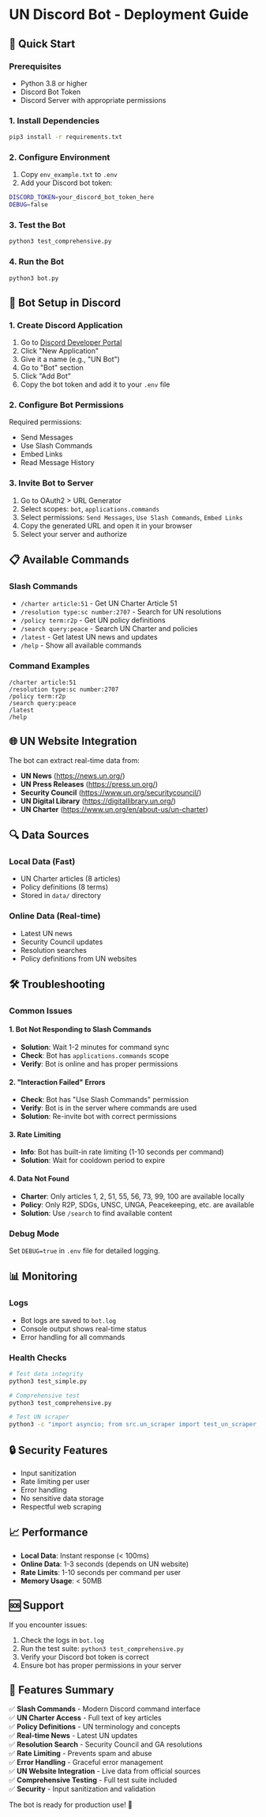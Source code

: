 # UN Discord Bot - Deployment Guide

## 🚀 Quick Start

### Prerequisites
- Python 3.8 or higher
- Discord Bot Token
- Discord Server with appropriate permissions

### 1. Install Dependencies
```bash
pip3 install -r requirements.txt
```

### 2. Configure Environment
1. Copy `env_example.txt` to `.env`
2. Add your Discord bot token:
```bash
DISCORD_TOKEN=your_discord_bot_token_here
DEBUG=false
```

### 3. Test the Bot
```bash
python3 test_comprehensive.py
```

### 4. Run the Bot
```bash
python3 bot.py
```

## 🔧 Bot Setup in Discord

### 1. Create Discord Application
1. Go to [Discord Developer Portal](https://discord.com/developers/applications)
2. Click "New Application"
3. Give it a name (e.g., "UN Bot")
4. Go to "Bot" section
5. Click "Add Bot"
6. Copy the bot token and add it to your `.env` file

### 2. Configure Bot Permissions
Required permissions:
- Send Messages
- Use Slash Commands
- Embed Links
- Read Message History

### 3. Invite Bot to Server
1. Go to OAuth2 > URL Generator
2. Select scopes: `bot`, `applications.commands`
3. Select permissions: `Send Messages`, `Use Slash Commands`, `Embed Links`
4. Copy the generated URL and open it in your browser
5. Select your server and authorize

## 📋 Available Commands

### Slash Commands
- `/charter article:51` - Get UN Charter Article 51
- `/resolution type:sc number:2707` - Search for UN resolutions
- `/policy term:r2p` - Get UN policy definitions
- `/search query:peace` - Search UN Charter and policies
- `/latest` - Get latest UN news and updates
- `/help` - Show all available commands

### Command Examples
```
/charter article:51
/resolution type:sc number:2707
/policy term:r2p
/search query:peace
/latest
/help
```

## 🌐 UN Website Integration

The bot can extract real-time data from:
- **UN News** (https://news.un.org/)
- **UN Press Releases** (https://press.un.org/)
- **Security Council** (https://www.un.org/securitycouncil/)
- **UN Digital Library** (https://digitallibrary.un.org/)
- **UN Charter** (https://www.un.org/en/about-us/un-charter)

## 🔍 Data Sources

### Local Data (Fast)
- UN Charter articles (8 articles)
- Policy definitions (8 terms)
- Stored in `data/` directory

### Online Data (Real-time)
- Latest UN news
- Security Council updates
- Resolution searches
- Policy definitions from UN websites

## 🛠️ Troubleshooting

### Common Issues

#### 1. Bot Not Responding to Slash Commands
- **Solution**: Wait 1-2 minutes for command sync
- **Check**: Bot has `applications.commands` scope
- **Verify**: Bot is online and has proper permissions

#### 2. "Interaction Failed" Errors
- **Check**: Bot has "Use Slash Commands" permission
- **Verify**: Bot is in the server where commands are used
- **Solution**: Re-invite bot with correct permissions

#### 3. Rate Limiting
- **Info**: Bot has built-in rate limiting (1-10 seconds per command)
- **Solution**: Wait for cooldown period to expire

#### 4. Data Not Found
- **Charter**: Only articles 1, 2, 51, 55, 56, 73, 99, 100 are available locally
- **Policy**: Only R2P, SDGs, UNSC, UNGA, Peacekeeping, etc. are available
- **Solution**: Use `/search` to find available content

### Debug Mode
Set `DEBUG=true` in `.env` file for detailed logging.

## 📊 Monitoring

### Logs
- Bot logs are saved to `bot.log`
- Console output shows real-time status
- Error handling for all commands

### Health Checks
```bash
# Test data integrity
python3 test_simple.py

# Comprehensive test
python3 test_comprehensive.py

# Test UN scraper
python3 -c "import asyncio; from src.un_scraper import test_un_scraper; asyncio.run(test_un_scraper())"
```

## 🔒 Security Features

- Input sanitization
- Rate limiting per user
- Error handling
- No sensitive data storage
- Respectful web scraping

## 📈 Performance

- **Local Data**: Instant response (< 100ms)
- **Online Data**: 1-3 seconds (depends on UN website)
- **Rate Limits**: 1-10 seconds per command per user
- **Memory Usage**: < 50MB

## 🆘 Support

If you encounter issues:
1. Check the logs in `bot.log`
2. Run the test suite: `python3 test_comprehensive.py`
3. Verify your Discord bot token is correct
4. Ensure bot has proper permissions in your server

## 🎯 Features Summary

✅ **Slash Commands** - Modern Discord command interface  
✅ **UN Charter Access** - Full text of key articles  
✅ **Policy Definitions** - UN terminology and concepts  
✅ **Real-time News** - Latest UN updates  
✅ **Resolution Search** - Security Council and GA resolutions  
✅ **Rate Limiting** - Prevents spam and abuse  
✅ **Error Handling** - Graceful error management  
✅ **UN Website Integration** - Live data from official sources  
✅ **Comprehensive Testing** - Full test suite included  
✅ **Security** - Input sanitization and validation  

The bot is ready for production use! 🚀